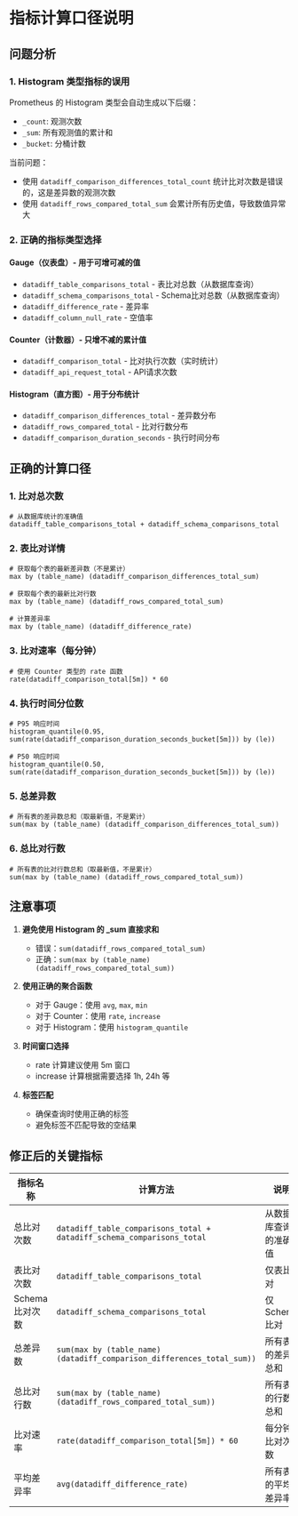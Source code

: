 # 指标计算口径说明

## 问题分析

### 1. Histogram 类型指标的误用
Prometheus 的 Histogram 类型会自动生成以下后缀：
- `_count`: 观测次数
- `_sum`: 所有观测值的累计和
- `_bucket`: 分桶计数

当前问题：
- 使用 `datadiff_comparison_differences_total_count` 统计比对次数是错误的，这是差异数的观测次数
- 使用 `datadiff_rows_compared_total_sum` 会累计所有历史值，导致数值异常大

### 2. 正确的指标类型选择

#### Gauge（仪表盘）- 用于可增可减的值
- `datadiff_table_comparisons_total` - 表比对总数（从数据库查询）
- `datadiff_schema_comparisons_total` - Schema比对总数（从数据库查询）
- `datadiff_difference_rate` - 差异率
- `datadiff_column_null_rate` - 空值率

#### Counter（计数器）- 只增不减的累计值
- `datadiff_comparison_total` - 比对执行次数（实时统计）
- `datadiff_api_request_total` - API请求次数

#### Histogram（直方图）- 用于分布统计
- `datadiff_comparison_differences_total` - 差异数分布
- `datadiff_rows_compared_total` - 比对行数分布
- `datadiff_comparison_duration_seconds` - 执行时间分布

## 正确的计算口径

### 1. 比对总次数
```promql
# 从数据库统计的准确值
datadiff_table_comparisons_total + datadiff_schema_comparisons_total
```

### 2. 表比对详情
```promql
# 获取每个表的最新差异数（不是累计）
max by (table_name) (datadiff_comparison_differences_total_sum)

# 获取每个表的最新比对行数
max by (table_name) (datadiff_rows_compared_total_sum)

# 计算差异率
max by (table_name) (datadiff_difference_rate)
```

### 3. 比对速率（每分钟）
```promql
# 使用 Counter 类型的 rate 函数
rate(datadiff_comparison_total[5m]) * 60
```

### 4. 执行时间分位数
```promql
# P95 响应时间
histogram_quantile(0.95, sum(rate(datadiff_comparison_duration_seconds_bucket[5m])) by (le))

# P50 响应时间
histogram_quantile(0.50, sum(rate(datadiff_comparison_duration_seconds_bucket[5m])) by (le))
```

### 5. 总差异数
```promql
# 所有表的差异数总和（取最新值，不是累计）
sum(max by (table_name) (datadiff_comparison_differences_total_sum))
```

### 6. 总比对行数
```promql
# 所有表的比对行数总和（取最新值，不是累计）
sum(max by (table_name) (datadiff_rows_compared_total_sum))
```

## 注意事项

1. **避免使用 Histogram 的 _sum 直接求和**
   - 错误：`sum(datadiff_rows_compared_total_sum)` 
   - 正确：`sum(max by (table_name) (datadiff_rows_compared_total_sum))`

2. **使用正确的聚合函数**
   - 对于 Gauge：使用 `avg`, `max`, `min`
   - 对于 Counter：使用 `rate`, `increase`
   - 对于 Histogram：使用 `histogram_quantile`

3. **时间窗口选择**
   - rate 计算建议使用 5m 窗口
   - increase 计算根据需要选择 1h, 24h 等

4. **标签匹配**
   - 确保查询时使用正确的标签
   - 避免标签不匹配导致的空结果

## 修正后的关键指标

| 指标名称 | 计算方法 | 说明 |
|---------|---------|------|
| 总比对次数 | `datadiff_table_comparisons_total + datadiff_schema_comparisons_total` | 从数据库查询的准确值 |
| 表比对次数 | `datadiff_table_comparisons_total` | 仅表比对 |
| Schema比对次数 | `datadiff_schema_comparisons_total` | 仅Schema比对 |
| 总差异数 | `sum(max by (table_name) (datadiff_comparison_differences_total_sum))` | 所有表的差异总和 |
| 总比对行数 | `sum(max by (table_name) (datadiff_rows_compared_total_sum))` | 所有表的行数总和 |
| 比对速率 | `rate(datadiff_comparison_total[5m]) * 60` | 每分钟比对次数 |
| 平均差异率 | `avg(datadiff_difference_rate)` | 所有表的平均差异率 |